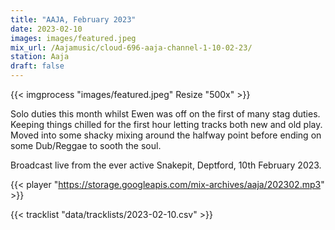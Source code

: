 ```yaml
---
title: "AAJA, February 2023"
date: 2023-02-10
images: images/featured.jpeg
mix_url: /Aajamusic/cloud-696-aaja-channel-1-10-02-23/
station: Aaja
draft: false
---
```


{{< imgprocess "images/featured.jpeg" Resize "500x" >}}

Solo duties this month whilst Ewen was off on the first of many stag duties. Keeping things chilled for the first hour letting 
tracks both new and old play. Moved into some shacky mixing around the halfway point before ending on some Dub/Reggae to sooth the soul.

Broadcast live from the ever active Snakepit, Deptford, 10th February 2023.

{{< player "https://storage.googleapis.com/mix-archives/aaja/202302.mp3" >}}

{{< tracklist "data/tracklists/2023-02-10.csv" >}}
